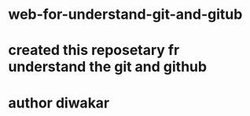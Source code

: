 # web-for-understand-git-and-gitub
# created this reposetary fr understand the git and github
# author diwakar 
